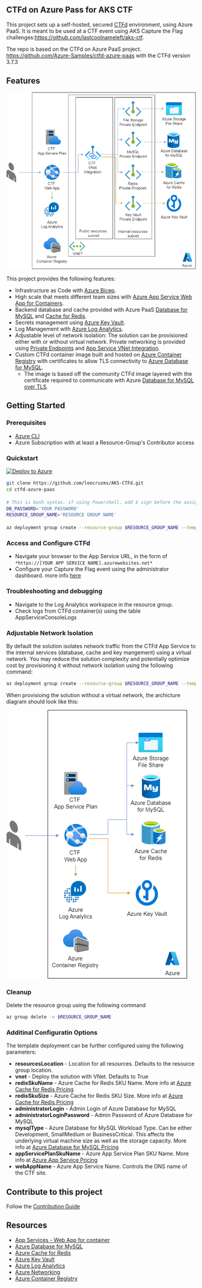## CTFd on Azure Pass for AKS CTF

This project sets up a self-hosted, secured [CTFd][ctfd] environment, using Azure PaaS. It is meant to be used at a CTF event using AKS Capture the Flag challenges:https://github.com/lastcoolnameleft/aks-ctf.

The repo is based on the CTFd on Azure PaaS project. https://github.com/Azure-Samples/ctfd-azure-paas with the CTFd version 3.7.3

## Features

![CTFd architecture](/assets/architecture-with-vnet.png)

This project provides the following features:

* Infrastructure as Code with [Azure Bicep][bicep].
* High scale that meets different team sizes with [Azure App Service Web App for Containers][app-service].
* Backend database and cache provided with Azure PaaS [Database for MySQL][mysql] and [Cache for Redis][redis].
* Secrets management using [Azure Key Vault][keyvault].
* Log Management with [Azure Log Analytics][log-analytics].
* Adjustable level of network isolation: The solution can be provisioned either with or without virtual network. Private networking is provided using [Private Endpoints][private-endpoint] and [App Service VNet Integration][vnet-integration].
* Custom CTFd container image built and hosted on [Azure Container Registry][container-registry] with certificates to allow TLS connectivity to [Azure Database for MySQL][mysql].
  * The image is based off the community CTFd image layered with the certificate required to communicate with Azure [Database for MySQL over TLS](https://learn.microsoft.com/en-us/azure/mysql/single-server/how-to-configure-ssl).

## Getting Started

### Prerequisites

* [Azure CLI][az-cli-installation]
* Azure Subscription with at least a Resource-Group's Contributor access

### Quickstart

[![Deploy to Azure](https://aka.ms/deploytoazurebutton)](https://portal.azure.com/#create/Microsoft.Template/uri/https%3A%2F%2Fraw.githubusercontent.com%2Fleocruzms%2FAKS-CTFd%2Fmain%2Fazuredeploy.json)

```bash
git clone https://github.com/leocruzms/AKS-CTFd.git
cd ctfd-azure-paas

# This is bash syntax. if using Powershell, add $ sign before the assignments (i.e. $DB_PASSWORD='YOUR PASSWORD')
DB_PASSWORD='YOUR PASSWORD'
RESOURCE_GROUP_NAME='RESOURCE GROUP NAME'

az deployment group create --resource-group $RESOURCE_GROUP_NAME --template-file ctfd.bicep --parameters administratorLoginPassword=$DB_PASSWORD 
```

### Access and Configure CTFd

* Navigate your browser to the App Service URL, in the form of `*https://[YOUR APP SERVICE NAME].azurewebsites.net*`
* Configure your Capture the Flag event using the administrator dashboard. more info [here](https://docs.ctfd.io/tutorials/getting-started)

### Troubleshooting and debugging

* Navigate to the Log Analytics workspace in the resource group.
* Check logs from CTFd container(s) using the table AppServiceConsoleLogs

### Adjustable Network Isolation

By default the solution isolates network traffic from the CTFd App Service to the internal services (database, cache and key mangement) using a virtual network.
You may reduce the solution complexity and potentially optimize cost by provisioning it without network isolation using the following command:

```bash
az deployment group create --resource-group $RESOURCE_GROUP_NAME --template-file ctfd.bicep --parameters administratorLoginPassword=$DB_PASSWORD --parameters vnet=False
```

When provisioing the solution without a virtual network, the archicture diagram should look like this:

![CTFd architecture without vnet](/assets/architecture-without-vnet.png)

### Cleanup

Delete the resource group using the following command

```bash
az group delete -n $RESOURCE_GROUP_NAME
```

### Additinal Configuratin Options

The template deployment can be further configured using the following parameters:

* **resourcesLocation** - Location for all resources. Defaults to the resource group location.
* **vnet** - Deploy the solution with VNet. Defaults to True
* **redisSkuName** - Azure Cache for Redis SKU Name. More info at [Azure Cache for Redis Pricing][redis-pricing]
* **redisSkuSize** - Azure Cache for Redis SKU Size. More info at [Azure Cache for Redis Pricing][redis-pricing]
* **administratorLogin** - Admin Login of Azure Database for MySQL
* **administratorLoginPassword** - Admin Password of Azure Database for MySQL
* **mysqlType** - Azure Database for MySQL Workload Type. Can be either Development, SmallMedium or BusinessCritical. This affects the underlying virtual machine size as well as the storage capacity. More info at [Azure Database for MySQL Pricing][mysql-pricing]
* **appServicePlanSkuName** - Azure App Service Plan SKU Name. More info at [Azure App Service Pricing][app-service-pricing]
* **webAppName** - Azure App Service Name. Controls the DNS name of the CTF site.

## Contribute to this project

Follow the [Contribution Guide](./CONTRIBUTING.md)

## Resources

* [App Services - Web App for container][app-service]
* [Azure Database for MySQL][mysql]
* [Azure Cache for Redis][redis]
* [Azure Key Vault][keyvault]
* [Azure Log Analytics][log-analytics]
* [Azure Networking][azure-networking]
* [Azure Container Registry][container-registry]

<!-- Links -->
[ctfd]: https://github.com/CTFd/CTFd
[bicep]: https://learn.microsoft.com/azure/azure-resource-manager/bicep/overview?tabs=bicep
[app-service]: https://azure.microsoft.com/products/app-service/containers/
[mysql]: https://azure.microsoft.com/services/mysql/
[redis]: https://www.microsoft.com/azure/redis-cache/cache-overview
[keyvault]: https://azure.microsoft.com/services/key-vault
[log-analytics]: https://learn.microsoft.com/azure/azure-monitor/log-query/log-analytics-overview
[private-endpoint]: https://learn.microsoft.com/azure/private-link/private-endpoint-overview
[vnet-integration]: https://learn.microsoft.com/azure/app-service/overview-vnet-integration
[az-cli-installation]: https://learn.microsoft.com/cli/azure/install-azure-cli
[azure-networking]: https://learn.microsoft.com/azure/virtual-network/virtual-networks-overview
[container-registry]: https://learn.microsoft.com/azure/container-registry/
[redis-pricing]: https://azure.microsoft.com/pricing/details/cache/
[mysql-pricing]: https://learn.microsoft.com/en-gb/azure/mysql/single-server/concepts-pricing-tiers
[app-service-pricing]: https://azure.microsoft.com/pricing/details/app-service/linux/
